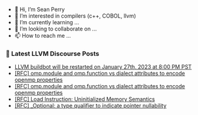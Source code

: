 - 👋 Hi, I’m Sean Perry
- 👀 I’m interested in compilers (c++, COBOL, llvm)
- 🌱 I’m currently learning ...
- 💞️ I’m looking to collaborate on ...
- 📫 How to reach me ...

<!---
s66perry/s66perry is a ✨ special ✨ repository because its `README.md` (this file) appears on your GitHub profile.
You can click the Preview link to take a look at your changes.
--->
### 📕 Latest LLVM Discourse Posts

<!-- DISCOURSE-LLVM:START -->
- [LLVM buildbot will be restarted on January 27th, 2023 at 8:00 PM PST](https://discourse.llvm.org/t/llvm-buildbot-will-be-restarted-on-january-27th-2023-at-8-00-pm-pst/68007#post_1)
- [[RFC] omp.module and omp.function vs dialect attributes to encode openmp properties](https://discourse.llvm.org/t/rfc-omp-module-and-omp-function-vs-dialect-attributes-to-encode-openmp-properties/67998#post_8)
- [[RFC] omp.module and omp.function vs dialect attributes to encode openmp properties](https://discourse.llvm.org/t/rfc-omp-module-and-omp-function-vs-dialect-attributes-to-encode-openmp-properties/67998#post_7)
- [[RFC] Load Instruction: Uninitialized Memory Semantics](https://discourse.llvm.org/t/rfc-load-instruction-uninitialized-memory-semantics/67481?page=2#post_25)
- [[RFC] _Optional: a type qualifier to indicate pointer nullability](https://discourse.llvm.org/t/rfc-optional-a-type-qualifier-to-indicate-pointer-nullability/68004#post_2)
<!-- DISCOURSE-LLVM:END -->
